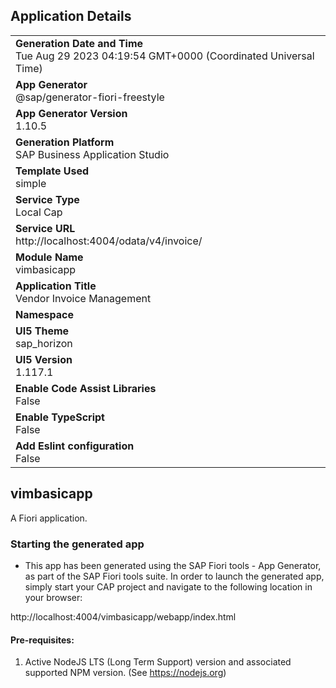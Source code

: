 ## Application Details
|               |
| ------------- |
|**Generation Date and Time**<br>Tue Aug 29 2023 04:19:54 GMT+0000 (Coordinated Universal Time)|
|**App Generator**<br>@sap/generator-fiori-freestyle|
|**App Generator Version**<br>1.10.5|
|**Generation Platform**<br>SAP Business Application Studio|
|**Template Used**<br>simple|
|**Service Type**<br>Local Cap|
|**Service URL**<br>http://localhost:4004/odata/v4/invoice/
|**Module Name**<br>vimbasicapp|
|**Application Title**<br>Vendor Invoice Management|
|**Namespace**<br>|
|**UI5 Theme**<br>sap_horizon|
|**UI5 Version**<br>1.117.1|
|**Enable Code Assist Libraries**<br>False|
|**Enable TypeScript**<br>False|
|**Add Eslint configuration**<br>False|

## vimbasicapp

A Fiori application.

### Starting the generated app

-   This app has been generated using the SAP Fiori tools - App Generator, as part of the SAP Fiori tools suite.  In order to launch the generated app, simply start your CAP project and navigate to the following location in your browser:

http://localhost:4004/vimbasicapp/webapp/index.html

#### Pre-requisites:

1. Active NodeJS LTS (Long Term Support) version and associated supported NPM version.  (See https://nodejs.org)


